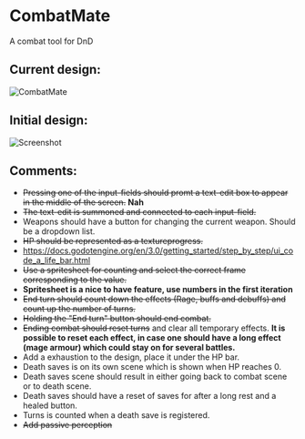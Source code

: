 # CombatMate
A combat tool for DnD

## Current design:
![CombatMate](https://user-images.githubusercontent.com/19270689/52906172-be1a3980-3246-11e9-8fa9-1603c1c098fa.png)

## Initial design:

![Screenshot](https://user-images.githubusercontent.com/19270689/52703285-4e722900-2f7e-11e9-8fc5-30e18cd2f50e.png)


## Comments:
- ~~Pressing one of the input-fields should promt a text-edit box to appear in the middle of the screen.~~ **Nah**
- ~~The text-edit is summoned and connected to each input-field.~~
- Weapons should have a button for changing the current weapon. Should be a dropdown list.
- ~~HP should be represented as a textureprogress.~~
- https://docs.godotengine.org/en/3.0/getting_started/step_by_step/ui_code_a_life_bar.html
- ~~Use a spritesheet for counting and select the correct frame corresponding to the value.~~
- **Spritesheet is a nice to have feature, use numbers in the first iteration**
- ~~End turn should count down the effects (Rage, buffs and debuffs) and count up the number of turns.~~
- ~~Holding the "End turn" button should end combat.~~
- ~~Ending combat should reset turns~~ and clear all temporary effects. **It is possible to reset each effect, in case one should have a long effect (mage armour) which could stay on for several battles.**
- Add a exhaustion to the design, place it under the HP bar.
- Death saves is on its own scene which is shown when HP reaches 0.
- Death saves scene should result in either going back to combat scene or to death scene.
- Death saves should have a reset of saves for after a long rest and a healed button.
- Turns is counted when a death save is registered.
- ~~Add passive perception~~
